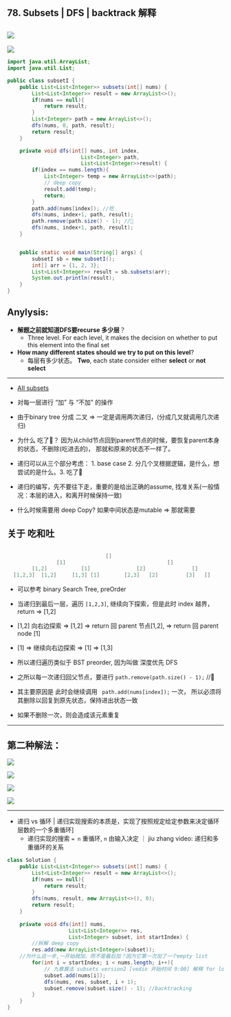## 78. Subsets | DFS | backtrack 解释
![](img/2022-02-05-00-41-34.png)
---
![](img/2021-10-06-18-41-06.png)

```java
import java.util.ArrayList;
import java.util.List;

public class subsetI {
    public List<List<Integer>> subsets(int[] nums) {
        List<List<Integer>> result = new ArrayList<>();
        if(nums == null){
            return result;
        }
        List<Integer> path = new ArrayList<>();
        dfs(nums, 0, path, result);
        return result;
    }

    private void dfs(int[] nums, int index, 
                        List<Integer> path, 
                        List<List<Integer>>result) {
        if(index == nums.length){
            List<Integer> temp = new ArrayList<>(path);
            // deep copy 
            result.add(temp);
            return;
        }
        path.add(nums[index]); //吃
        dfs(nums, index+1, path, result);
        path.remove(path.size() - 1); //🤮
        dfs(nums, index+1, path, result);
    }


    public static void main(String[] args) {
        subsetI sb = new subsetI();
        int[] arr = {1, 2, 3};
        List<List<Integer>> result = sb.subsets(arr);
        System.out.println(result);
    }
}
```


## Anylysis:

- **解题之前就知道DFS要recurse 多少层**？
  - Three level. For each level, it makes the decision on whether to put this element
    into the final set
- **How many different states should we try to put on this level**?
  - 每层有多少状态。 **Two**, each state consider either **select** or **not select**

---
- [AII subsets](https://novemberfall.github.io/Algorithm-FullStack/csPractice/review-dfs.html)

- 对每一层进行 “加” 与 “不加” 的操作
- 由于binary tree 分成 二叉 => 一定是调用两次递归，(分成几叉就调用几次递归)
- 为什么 吃了🤮？ 因为从child节点回到parent节点的时候，要恢复parent本身的状态，不删除(吃进去的)， 
  那就和原来的状态不一样了。

- 递归可以从三个部分考虑： 1. base case 2. 分几个叉根据逻辑，是什么，想尝试的是什么。3. 吃了🤮

- 递归的编写，先不要往下走，重要的是给出正确的assume, 找准关系(一般情况：本层的进入，和离开时候保持一致)
- 什么时候需要用 deep Copy? 如果中间状态是mutable => 那就需要


## 关于 吃和吐

```java

                                []
                [1]                                 []
        [1,2]           [1]               [2]               []
  [1,2,3]  [1,2]     [1,3] [1]        [2,3]   [2]         [3]   []     
```

- 可以参考 binary Search Tree,   preOrder

- 当递归到最后一层，遍历 `[1,2,3]`, 继续向下探索，但是此时 index 越界， return => [1,2]
- [1,2] 向右边探索 => [1,2]  => return 回 parent 节点[1,2], => return  回 parent node [1]
- [1] => 继续向右边探索  => [1] => [1,3]
- 所以递归遍历类似于 BST preorder, 因为叫做 深度优先 DFS
- 之所以每一次递归回父节点，要进行 `path.remove(path.size() - 1);` //🤮  
- 其主要原因是 此时会继续调用 ` path.add(nums[index]);` 一次， 所以必须将其删除以回复到原先状态，保持进出状态一致
- 如果不删除一次，则会造成该元素重复

---

## 第二种解法：

![](img/2022-02-05-12-10-22.png)

![](img/2022-02-05-12-19-27.png)

![](img/2022-05-08-12-53-00.png)

![](img/2022-05-08-17-12-37.png)

---
- 递归 vs 循环 | 递归实现搜索的本质是，实现了按照规定给定参数来决定循环层数的一个多重循环]
  - 递归实现的搜索 `= n` 重循环, `n` 由输入决定 ｜ jiu zhang video: 递归和多重循环的关系 

```java
class Solution {
    public List<List<Integer>> subsets(int[] nums) {
        List<List<Integer>> result = new ArrayList<>();
        if(nums == null){
            return result;
        }
        dfs(nums, result, new ArrayList<>(), 0);
        return result;
    }
    
    private void dfs(int[] nums, 
                    List<List<Integer>> res, 
                    List<Integer> subset, int startIndex) {
        //拆解 deep copy
        res.add(new ArrayList<Integer>(subset));
    //为什么这一步,一开始就加，而不是最后加？因为它第一次加了一个empty list 
        for(int i = startIndex; i < nums.length; i++){
            // 九章算法 subsets version2 [vedio 开始时间 9:00] 解释 for loop
            subset.add(nums[i]);
            dfs(nums, res, subset, i + 1);
            subset.remove(subset.size() - 1); //backtracking
        }
    }
}
```
